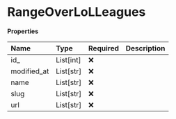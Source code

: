 # RangeOverLoLLeagues

**Properties**

| Name        | Type      | Required | Description |
| :---------- | :-------- | :------- | :---------- |
| id\_        | List[int] | ❌       |             |
| modified_at | List[str] | ❌       |             |
| name        | List[str] | ❌       |             |
| slug        | List[str] | ❌       |             |
| url         | List[str] | ❌       |             |
